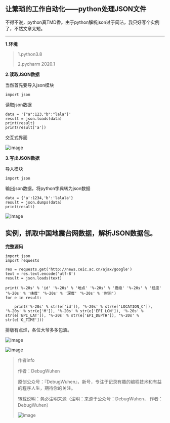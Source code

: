 ## 让繁琐的工作自动化——python处理JSON文件

不得不说，python真TMD香。由于python解析json过于简洁，我只好写个实例了，不然文章太短。

****

**1.环境**

>1.python3.8
>
>2.pycharm 2020.1


**2.读取JSON数据**

当然首先要导入json模块
```
import json
```
读取json数据
```
data = '{"a":123,"b":"lala"}'
result = json.loads(data)
print(result)
print(result['a'])

```

交互式界面

![image](https://user-images.githubusercontent.com/48900845/112762217-18df0b80-9031-11eb-9e35-4f17627d66e8.png)



**3.写出JSON数据**

导入模块
```
import json
```

输出json数据，将python字典转为json数据
```
data = {'a':1234,'b':'lalala'}
result = json.dumps(data)
print(result)
```

![image](https://user-images.githubusercontent.com/48900845/112762229-20061980-9031-11eb-94fc-64eabfd6889a.png)


## 实例，抓取中国地震台网数据，解析JSON数据包。

**完整源码**

```
import json
import requests

res = requests.get('http://news.ceic.ac.cn/ajax/google')
text = res.text.encode('utf-8')
result = json.loads(text)

print('%-20s' % 'id' '%-20s' % '地点' '%-20s' % '震级' '%-20s' % '经度' '%-20s' % '纬度' '%-20s' % '深度' '%-20s' % '时间')
for e in result:

    print('%-20s' % str(e['id']), '%-20s' % str(e['LOCATION_C']), '%-20s' % str(e['M']), '%-20s' % str(e['EPI_LON']), '%-20s' % str(e['EPI_LAT']), '%-20s' % str(e['EPI_DEPTH']), '%-20s' % str(e['O_TIME']))

```


排版有点烂，各位大爷多多包涵。

![image](https://user-images.githubusercontent.com/48900845/112762239-2c8a7200-9031-11eb-80bb-661790cab334.png)

![image](https://user-images.githubusercontent.com/48900845/112762241-30b68f80-9031-11eb-9a31-06ebbd75da8c.png)



>作者info
>
>作者：DebugWuhen
>
>原创公众号：『DebugWuhen』，新号，专注于记录有趣的编程技术和有益的程序人生，期待你的关注。
>
>转载说明：务必注明来源（注明：来源于公众号：DebugWuhen， 作者：DebugWuhen）
>
>![image](https://user-images.githubusercontent.com/48900845/112752163-3b0e6480-9004-11eb-899d-66ddef749c2b.png)

